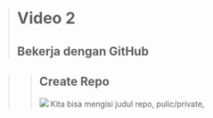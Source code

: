 ># **Video 2**
>## **Bekerja dengan GitHub**

>>## **Create Repo**
>> ![](https://github.com/uliviaembun/Photos/blob/main/Screenshot%20(306).png)
>> Kita bisa mengisi judul repo, pulic/private, 
